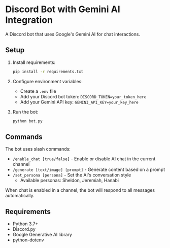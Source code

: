 # Discord Bot with Gemini AI Integration

A Discord bot that uses Google's Gemini AI for chat interactions.

## Setup

1. Install requirements:
   ```bash
   pip install -r requirements.txt
   ```

2. Configure environment variables:
   - Create a `.env` file
   - Add your Discord bot token: `DISCORD_TOKEN=your_token_here`
   - Add your Gemini API key: `GEMINI_API_KEY=your_key_here`

3. Run the bot:
   ```bash
   python bot.py
   ```

## Commands

The bot uses slash commands:

- `/enable_chat [true/false]` - Enable or disable AI chat in the current channel
- `/generate [text/image] [prompt]` - Generate content based on a prompt
- `/set_persona [persona]` - Set the AI's conversation style
  - Available personas: Sheldon, Jeremiah, Hanabi

When chat is enabled in a channel, the bot will respond to all messages automatically.

## Requirements
- Python 3.7+
- Discord.py
- Google Generative AI library
- python-dotenv
